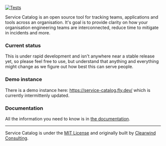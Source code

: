 [![Tests](https://github.com/clearwind-ca/service-catalog/actions/workflows/django.yml/badge.svg)](https://github.com/clearwind-ca/service-catalog/actions/workflows/django.yml)

Service Catalog is an open source tool for tracking teams, applications and tools across an organisation. It's goal is to provide clarity on how your organisation engineering teams are interconnected, reduce time to mitigate in incidents and more.

### Current status

This is under rapid development and isn't anywhere near a stable release yet, so please feel free to use, but understand that anything and everything might change as we figure out how best this can serve people.

### Demo instance

There is a demo instance here: https://service-catalog.fly.dev/ which is currently intermittenly updated.

### Documentation

All the information you need to know is in [the documentation](docs).

---

Service Catalog is under the [MIT License](LICENSE.md) and originally built by [Clearwind Consulting](https://clearwind.ca).

